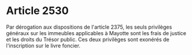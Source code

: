 # Article 2530

Par dérogation aux dispositions de l'article 2375, les seuls privilèges généraux sur les immeubles applicables à Mayotte sont les frais de justice et les droits du Trésor public. Ces deux privilèges sont exonérés de l'inscription sur le livre foncier.
